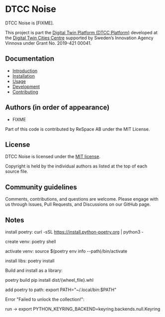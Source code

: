 # DTCC Noise

DTCC Noise is [FIXME].

This project is part the
[Digital Twin Platform (DTCC Platform)](https://gitlab.com/dtcc-platform)
developed at the
[Digital Twin Cities Centre](https://dtcc.chalmers.se/)
supported by Sweden’s Innovation Agency Vinnova under Grant No. 2019-421 00041.

## Documentation

* [Introduction](./doc/introduction.md)
* [Installation](./doc/installation.md)
* [Usage](./doc/usage.md)
* [Development](./doc/development.md)
* [Contributing](./doc/contributing.md)

## Authors (in order of appearance)

* FIXME

Part of this code is contributed by ReSpace AB under the MIT License.

## License

DTCC Noise is licensed under the
[MIT license](https://opensource.org/licenses/MIT).

Copyright is held by the individual authors as listed at the top of
each source file.

## Community guidelines

Comments, contributions, and questions are welcome. Please engage with
us through Issues, Pull Requests, and Discussions on our GitHub page.

## Notes

install poetry: curl -sSL https://install.python-poetry.org | python3 -

create venv: poetry shell

activate venv: source $(poetry env info --path)/bin/activate

install libs: poetry install

Build and install as a library:

poetry build
pip install dist/{wheel_file}.whl



add poetry to path: export  PATH="~/.local/bin:$PATH"

Error "Failed to unlock the collection!":

run -> export PYTHON_KEYRING_BACKEND=keyring.backends.null.Keyring
